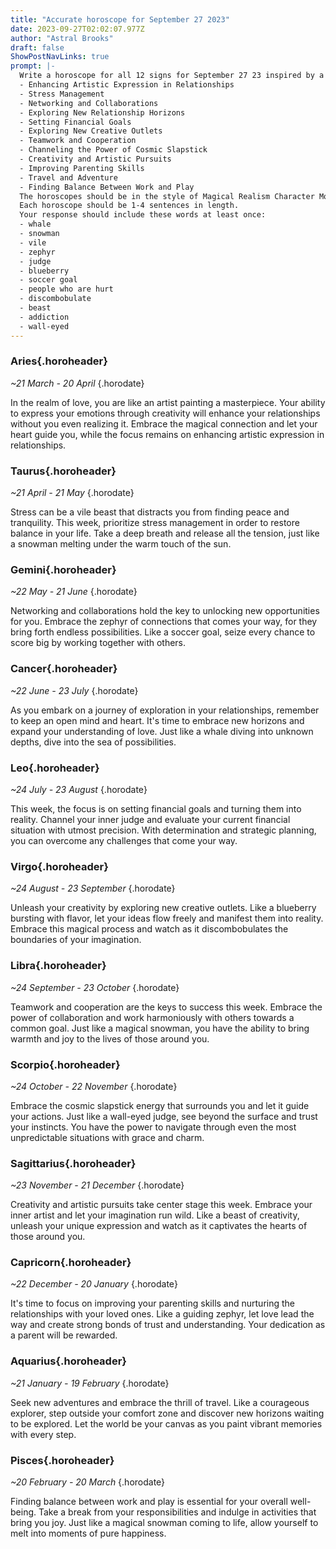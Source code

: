 ```yaml
---
title: "Accurate horoscope for September 27 2023"
date: 2023-09-27T02:02:07.977Z
author: "Astral Brooks"
draft: false
ShowPostNavLinks: true
prompt: |-
  Write a horoscope for all 12 signs for September 27 23 inspired by a different focus for each. Ensure you do not include the focus in the response:
  - Enhancing Artistic Expression in Relationships
  - Stress Management
  - Networking and Collaborations
  - Exploring New Relationship Horizons
  - Setting Financial Goals
  - Exploring New Creative Outlets
  - Teamwork and Cooperation
  - Channeling the Power of Cosmic Slapstick
  - Creativity and Artistic Pursuits
  - Improving Parenting Skills
  - Travel and Adventure
  - Finding Balance Between Work and Play
  The horoscopes should be in the style of Magical Realism Character Monologue and the mood of charmed
  Each horoscope should be 1-4 sentences in length.
  Your response should include these words at least once:
  - whale
  - snowman
  - vile
  - zephyr
  - judge
  - blueberry
  - soccer goal
  - people who are hurt
  - discombobulate
  - beast
  - addiction
  - wall-eyed
---
```


### Aries{.horoheader}

*~21 March - 20 April*
{.horodate}

In the realm of love, you are like an artist painting a masterpiece. Your ability to express your emotions through creativity will enhance your relationships without you even realizing it. Embrace the magical connection and let your heart guide you, while the focus remains on enhancing artistic expression in relationships.


### Taurus{.horoheader}

*~21 April - 21 May*
{.horodate}

Stress can be a vile beast that distracts you from finding peace and tranquility. This week, prioritize stress management in order to restore balance in your life. Take a deep breath and release all the tension, just like a snowman melting under the warm touch of the sun.


### Gemini{.horoheader}

*~22 May - 21 June*
{.horodate}

Networking and collaborations hold the key to unlocking new opportunities for you. Embrace the zephyr of connections that comes your way, for they bring forth endless possibilities. Like a soccer goal, seize every chance to score big by working together with others.


### Cancer{.horoheader}

*~22 June - 23 July*
{.horodate}

As you embark on a journey of exploration in your relationships, remember to keep an open mind and heart. It's time to embrace new horizons and expand your understanding of love. Just like a whale diving into unknown depths, dive into the sea of possibilities.


### Leo{.horoheader}

*~24 July - 23 August*
{.horodate}

This week, the focus is on setting financial goals and turning them into reality. Channel your inner judge and evaluate your current financial situation with utmost precision. With determination and strategic planning, you can overcome any challenges that come your way.


### Virgo{.horoheader}

*~24 August - 23 September*
{.horodate}

Unleash your creativity by exploring new creative outlets. Like a blueberry bursting with flavor, let your ideas flow freely and manifest them into reality. Embrace this magical process and watch as it discombobulates the boundaries of your imagination.


### Libra{.horoheader}

*~24 September - 23 October*
{.horodate}

Teamwork and cooperation are the keys to success this week. Embrace the power of collaboration and work harmoniously with others towards a common goal. Just like a magical snowman, you have the ability to bring warmth and joy to the lives of those around you.


### Scorpio{.horoheader}

*~24 October - 22 November*
{.horodate}

Embrace the cosmic slapstick energy that surrounds you and let it guide your actions. Just like a wall-eyed judge, see beyond the surface and trust your instincts. You have the power to navigate through even the most unpredictable situations with grace and charm.


### Sagittarius{.horoheader}

*~23 November - 21 December*
{.horodate}

Creativity and artistic pursuits take center stage this week. Embrace your inner artist and let your imagination run wild. Like a beast of creativity, unleash your unique expression and watch as it captivates the hearts of those around you.


### Capricorn{.horoheader}

*~22 December - 20 January*
{.horodate}

It's time to focus on improving your parenting skills and nurturing the relationships with your loved ones. Like a guiding zephyr, let love lead the way and create strong bonds of trust and understanding. Your dedication as a parent will be rewarded.


### Aquarius{.horoheader}

*~21 January - 19 February*
{.horodate}

Seek new adventures and embrace the thrill of travel. Like a courageous explorer, step outside your comfort zone and discover new horizons waiting to be explored. Let the world be your canvas as you paint vibrant memories with every step.


### Pisces{.horoheader}

*~20 February - 20 March*
{.horodate}

Finding balance between work and play is essential for your overall well-being. Take a break from your responsibilities and indulge in activities that bring you joy. Just like a magical snowman coming to life, allow yourself to melt into moments of pure happiness.

